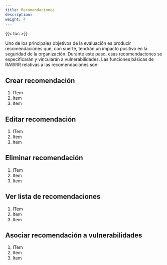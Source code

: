 ```yaml
---
title: Recomendaciones
description:
weight: 4
---
```


{{< toc >}}

Uno de los principales objetivos de la evaluación es producir recomendaciones que, con
suerte, tendrán un impacto positivo en la seguridad de la organización. Durante este
paso, esas recomendaciones se especificarán y vincularán a vulnerabilidades. Las
funciones básicas de RAWRR relativas a las recomendaciones son:

## Crear recomendación

1. ITem
1. Item
1. Item

## Editar recomendación

1. ITem
1. Item
1. Item

## Eliminar recomendación

1. ITem
1. Item
1. Item

## Ver lista de recomendaciones

1. ITem
1. Item
1. Item

## Asociar recomendación a vulnerabilidades

1. ITem
1. Item
1. Item